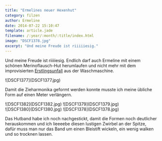 ```yaml
---
title: "Ermelines neuer Hexenhut"
category: filzen
author: Ermeline
date: 2014-07-22 15:10:47
template: article.jade
filename: /:year/:month/:title/index.html
image: "DSCF1378.jpg"
excerpt: "Und meine Freude ist riiiiiesig."
---
```


Und meine Freude ist riiiiiesig. Endlich darf auch Ermeline mit einem schönen Merinoflausch-Hut herumlaufen und nicht mehr mit dem improvisierten [Erstlingsunfall](http://flauschiversum.de/2014/07/ermelines-neuer-hexenhut/) aus der Waschmaschine.

<div class="slideshow_landscape">
![DSCF1377](DSCF1377.jpg)
</div>

Damit die Zieharmonika geformt werden konnte musste ich meine übliche Form auf einen Meter verlängern.  


<div class="slideshow_landscape">
![DSCF1382](DSCF1382.jpg)
![DSCF1379](DSCF1379.jpg)
</div>

<div class="slideshow_landscape">
![DSCF1380](DSCF1380.jpg)
![DSCF1378](DSCF1378.jpg)
</div>

Das Hutband habe ich noch nachgestickt, damit die Formen noch deutlicher herauskommen und ich lieeeebe diesen lustigen Zwirbel an der Spitze, dafür muss man nur das Band um einen Bleistift wickeln, ein wenig walken und so trocknen lassen.  


